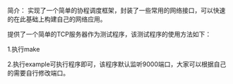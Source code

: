 简介：
实现了一个简单的协程调度框架，封装了一些常用的网络接口，可以快速的在此基础上构建自己的网络应用。

提供了一个简单的TCP服务器作为测试程序，该测试程序的使用方法如下：

1.执行make

2.执行example可执行程序即可，该程序默认监听9000端口，大家可以根据自己的需要自行修改端口。
